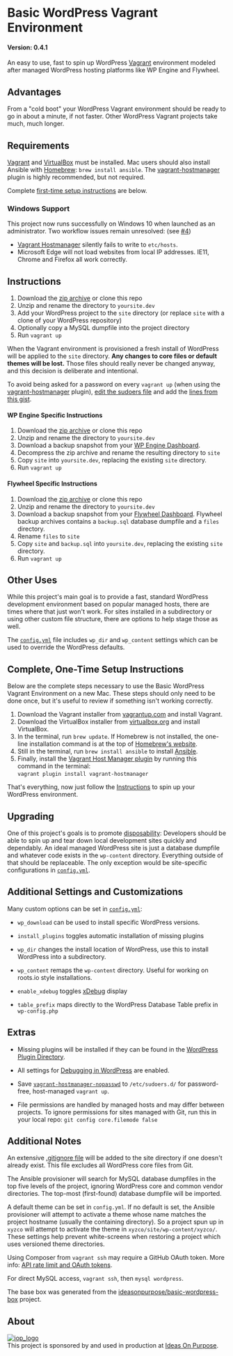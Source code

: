 # Basic WordPress Vagrant Environment
#### Version: 0.4.1

An easy to use, fast to spin up WordPress [Vagrant][] environment modeled after managed WordPress hosting platforms like WP Engine and Flywheel.

## Advantages
From a "cold boot" your WordPress Vagrant environment should be ready to go in about a minute, if not faster. Other WordPress Vagrant projects take much, much longer. 


## Requirements

[Vagrant][] and [VirtualBox][] must be installed. Mac users should also install Ansible with [Homebrew][]: `brew install ansible`. The [vagrant-hostmanager][] plugin is highly recommended, but not required.

Complete [first-time setup instructions](#complete-one-time-setup-instructions) are below.

### Windows Support
This project now runs successfully on Windows 10 when launched as an administrator. Two workflow issues remain unresolved: (see [#4](https://github.com/ideasonpurpose/basic-wordpress-vagrant/issues/4))

- [Vagrant Hostmanager][vagrant-hostmanager] silently fails to write to `etc/hosts`.
- Microsoft Edge will not load websites from local IP addresses. IE11, Chrome and Firefox all work correctly. 


## Instructions

1. Download the [zip archive](https://github.com/ideasonpurpose/basic-wordpress-vagrant/archive/master.zip) or clone this repo
2. Unzip and rename the directory to `yoursite.dev`
3. Add your WordPress project to the `site` directory (or replace `site` with a clone of your WordPress repository)
4. Optionally copy a MySQL dumpfile into the project directory
5. Run `vagrant up`

When the Vagrant environment is provisioned a fresh install of WordPress will be applied to the `site` directory. **Any changes to core files or default themes will be lost.** Those files should really never be changed anyway, and this decision is deliberate and intentional. 

To avoid being asked for a password on every `vagrant up` (when using the [vagrant-hostmanager][] plugin), [edit the sudoers file][visudo] and add the [ lines from this gist][sudoers].

#### WP Engine Specific Instructions
1. Download the [zip archive](https://github.com/ideasonpurpose/basic-wordpress-vagrant/archive/master.zip) or clone this repo
2. Unzip and rename the directory to `yoursite.dev`
3. Download a backup snapshot from your [WP Engine Dashboard](https://my.wpengine.com).
4. Decompress the zip archive and rename the resulting directory to `site`
5. Copy `site` into `yoursite.dev`, replacing the existing `site` directory.
6. Run `vagrant up`


#### Flywheel Specific Instructions

1. Download the [zip archive](https://github.com/ideasonpurpose/basic-wordpress-vagrant/archive/master.zip) or clone this repo
2. Unzip and rename the directory to `yoursite.dev`
3. Download a backup snapshot from your [Flywheel Dashboard](https://app.getflywheel.com). Flywheel backup archives contains a `backup.sql` database dumpfile and a `files` directory.
4. Rename `files` to `site`
5. Copy `site` and `backup.sql` into `yoursite.dev`, replacing the existing `site` directory.
6. Run `vagrant up`


## Other Uses

While this project's main goal is to provide a fast, standard WordPress development environment based on popular managed hosts, there are times where that just won't work. For sites installed in a subdirectory or using other custom file structure, there are options to help stage those as well.

The [`config.yml`][config] file includes `wp_dir` and `wp_content` settings which can be used to override the WordPress defaults.

## Complete, One-Time Setup Instructions

Below are the complete steps necessary to use the Basic WordPress Vagrant Environment on a new Mac. These steps should only need to be done once, but it's useful to review if something isn't working correctly. 

1. Download the Vagrant installer from [vagrantup.com][vagrant] and install Vagrant.
2. Download the VirtualBox installer from [virtualbox.org][virtualbox] and install VirtualBox.
3. In the terminal, run `brew update`. If Homebrew is not installed, the one-line installation command is at the top of [Homebrew's website][homebrew].
4. Still in the terminal, run `brew install ansible` to install [Ansible][].
5. Finally, install the [Vagrant Host Manager plugin][vagrant-hostmanager] by running this command in the terminal:  
   `vagrant plugin install vagrant-hostmanager`

That's everything, now just follow the [Instructions](#instructions) to spin up your WordPress environment.

## Upgrading

One of this project's goals is to promote [disposability](http://12factor.net/disposability): Developers should be able to spin up and tear down local development sites quickly and dependably. An ideal managed WordPress site is just a database dumpfile and whatever code exists in the `wp-content` directory. Everything outside of that should be replaceable. The only exception would be site-specific configurations in [`config.yml`][config].

## Additional Settings and Customizations

Many custom options can be set in [`config.yml`][config]:

* `wp_download` can be used to install specific WordPress versions. 

* `install_plugins` toggles automatic installation of missing plugins

* `wp_dir` changes the install location of WordPress, use this to install WordPress into a subdirectory.

* `wp_content` remaps the `wp-content` directory. Useful for working on roots.io style installations.

* `enable_xdebug` toggles [xDebug][] display

* `table_prefix` maps directly to the WordPress Database Table prefix in `wp-config.php`


## Extras

* Missing plugins will be installed if they can be found in the [WordPress Plugin Directory](https://wordpress.org/plugins/).

* All settings for [Debugging in WordPress](https://codex.wordpress.org/Debugging_in_WordPress) are enabled.  

* Save [`vagrant-hostmanager-nopasswd`][sudoers] to `/etc/sudoers.d/` for password-free, host-managed `vagrant up`.

* File permissions are handled by managed hosts and may differ between projects. To ignore permissions for sites managed with Git, run this in your local repo: `git config core.filemode false`


## Additional Notes

An extensive [.gitignore file][gitignore] will be added to the site directory if one doesn't already exist. This file excludes all WordPress core files from Git.

The Ansible provisioner will search for MySQL database dumpfiles in the top five levels of the project, ignoring WordPress core and common vendor directories. The top-most (first-found) database dumpfile will be imported.

A default theme can be set in `config.yml`. If no default is set, the Ansible provisioner will attempt to activate a theme whose name matches the project hostname (usually the containing directory). So a project spun up in `xyzco` will attempt to activate the theme in `xyzco/site/wp-content/xyzco/`. These settings help prevent white-screens when restoring a project which uses versioned theme directories.

Using Composer from `vagrant ssh` may require a GitHub OAuth token. More info: [API rate limit and OAuth tokens](https://github.com/composer/composer/blob/master/doc/articles/troubleshooting.md#api-rate-limit-and-oauth-tokens).

For direct MySQL access, `vagrant ssh`, then `mysql wordpress`. 

The base box was generated from the [ideasonpurpose/basic-wordpress-box](https://github.com/ideasonpurpose/basic-wordpress-box) project. 



## About

[![iop_logo](https://cloud.githubusercontent.com/assets/8320/9443542/944a8bce-4a4f-11e5-9d2f-54999b1687d5.png)][iop]  
This project is sponsored by and used in production at [Ideas On Purpose][iop].

[iop]: http://ideasonpurpose.com
[vagrant]: https://www.vagrantup.com
[virtualbox]: https://www.virtualbox.org
[ansible]: http://docs.ansible.com/ansible/intro_installation.html
[homebrew]: http://brew.sh
[gitignore]: https://gist.github.com/joemaller/4f7518e0d04a82a3ca16
[vagrant-hostmanager]: https://github.com/smdahlen/vagrant-hostmanager
[config]: https://github.com/ideasonpurpose/basic-wordpress-vagrant/blob/master/config.yml
[windows]: https://github.com/ideasonpurpose/basic-wordpress-vagrant/issues/4
[sudoers]: https://gist.github.com/joemaller/41912f5d027a4adc7c14
[visudo]: http://stackoverflow.com/a/14101449
[xdebug]: https://xdebug.org/docs/
